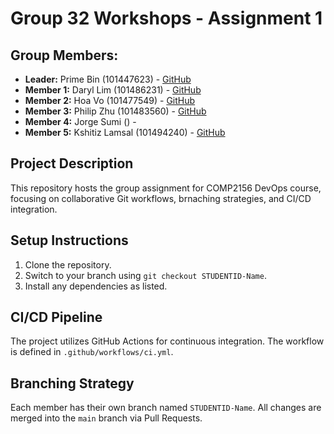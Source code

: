 # Group 32 Workshops - Assignment 1

## Group Members:
- **Leader:** Prime Bin (101447623) - [GitHub](https://github.com/Arpollus)
- **Member 1:** Daryl Lim (101486231) - [GitHub](https://github.com/Poref01)
- **Member 2:** Hoa Vo (101477549) - [GitHub](https://github.com/Senshi124)
- **Member 3:** Philip Zhu (101483560) - [GitHub](https://github.com/101483560)
- **Member 4:** Jorge Sumi () -
- **Member 5:** Kshitiz Lamsal (101494240) - [GitHub](https://github.com/Kshitizlamsal)


## Project Description
This repository hosts the group assignment for COMP2156 DevOps course, focusing on collaborative Git workflows, brnaching strategies, and CI/CD integration.

## Setup Instructions
1. Clone the repository.
2. Switch to your branch using `git checkout STUDENTID-Name`.
3. Install any dependencies as listed.

## CI/CD Pipeline
The project utilizes GitHub Actions for continuous integration. The workflow is defined
in `.github/workflows/ci.yml`.

## Branching Strategy
Each member has their own branch named `STUDENTID-Name`. All changes are
merged into the `main` branch via Pull Requests.